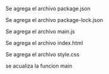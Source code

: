 Se agrega el archivo package.json

Se agrega el archivo package-lock.json

Se agrega el archivo main.js

Se agrega el archivo index.html

Se agrega el archivo style.css

se acualiza la funcion main
